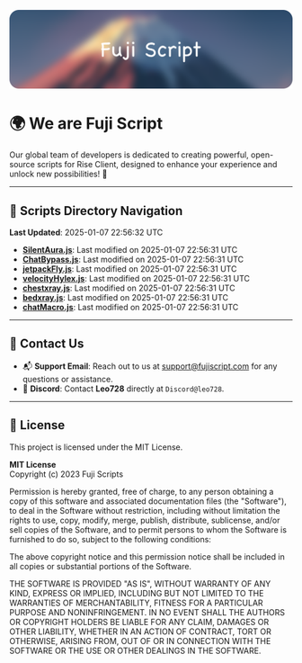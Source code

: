 ![Banner](.github/b.webp)

# 🌍 **We are Fuji Script**

Our global team of developers is dedicated to creating powerful, open-source scripts for Rise Client, designed to enhance your experience and unlock new possibilities! 🌟

---
<!-- SCRIPTS_NAVIGATION_START -->
## 📂 **Scripts Directory Navigation**

**Last Updated**: 2025-01-07 22:56:32 UTC

- **[SilentAura.js](scripts/SilentAura.js)**: Last modified on 2025-01-07 22:56:31 UTC
- **[ChatBypass.js](scripts/ChatBypass.js)**: Last modified on 2025-01-07 22:56:31 UTC
- **[jetpackFly.js](scripts/jetpackFly.js)**: Last modified on 2025-01-07 22:56:31 UTC
- **[velocityHylex.js](scripts/velocityHylex.js)**: Last modified on 2025-01-07 22:56:31 UTC
- **[chestxray.js](scripts/chestxray.js)**: Last modified on 2025-01-07 22:56:31 UTC
- **[bedxray.js](scripts/bedxray.js)**: Last modified on 2025-01-07 22:56:31 UTC
- **[chatMacro.js](scripts/chatMacro.js)**: Last modified on 2025-01-07 22:56:31 UTC

<!-- SCRIPTS_NAVIGATION_END -->

---

## 💬 **Contact Us**  
- 📬 **Support Email**: Reach out to us at [support@fujiscript.com](mailto:support@fujiscript.com) for any questions or assistance.  
- 💬 **Discord**: Contact **Leo728** directly at `Discord@leo728`.

---

## 📜 **License**

This project is licensed under the MIT License.  

**MIT License**  
Copyright (c) 2023 Fuji Scripts  

Permission is hereby granted, free of charge, to any person obtaining a copy of this software and associated documentation files (the "Software"), to deal in the Software without restriction, including without limitation the rights to use, copy, modify, merge, publish, distribute, sublicense, and/or sell copies of the Software, and to permit persons to whom the Software is furnished to do so, subject to the following conditions:  

The above copyright notice and this permission notice shall be included in all copies or substantial portions of the Software.  

THE SOFTWARE IS PROVIDED "AS IS", WITHOUT WARRANTY OF ANY KIND, EXPRESS OR IMPLIED, INCLUDING BUT NOT LIMITED TO THE WARRANTIES OF MERCHANTABILITY, FITNESS FOR A PARTICULAR PURPOSE AND NONINFRINGEMENT. IN NO EVENT SHALL THE AUTHORS OR COPYRIGHT HOLDERS BE LIABLE FOR ANY CLAIM, DAMAGES OR OTHER LIABILITY, WHETHER IN AN ACTION OF CONTRACT, TORT OR OTHERWISE, ARISING FROM, OUT OF OR IN CONNECTION WITH THE SOFTWARE OR THE USE OR OTHER DEALINGS IN THE SOFTWARE.  
